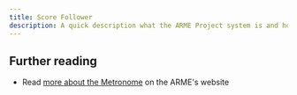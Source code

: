 ```yaml
---
title: Score Follower
description: A quick description what the ARME Project system is and how it is used.
---
```


## Further reading

- Read [more about the Metronome](https://arme-project.co.uk/publication/2023_rppw_sean/) on the ARME's website
